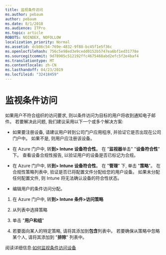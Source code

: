 ```yaml
---
title: 监视条件访问
ms.author: pebaum
author: pebaum
ms.date: 8/1/2018
ms.audience: ITPro
ms.topic: article
ROBOTS: NOINDEX, NOFOLLOW
localization_priority: Normal
ms.assetid: dcb86c54-769e-4832-9f88-bc45f1e5f36c
ms.openlocfilehash: 756c5e98ed3e9cedd0152b5747ea6bf1ed31778e
ms.sourcegitcommit: 9d78905c512192ffc4675468abd2efc5f2e4baf4
ms.translationtype: MT
ms.contentlocale: zh-CN
ms.lasthandoff: 04/23/2019
ms.locfileid: "32418459"
---
```

# <a name="monitoring-conditional-access"></a>监视条件访问

如果用户不符合组织的访问要求, 则以条件访问为目标的用户将收到通知电子邮件。 若要解决此问题, 我们建议采用以下一个或多个解决方案:
  
- 如果要注册设备, 请建议用户转到公司门户应用程序, 并验证它是否出现在公司门户中。 如果不是, 则用户应注册该设备。
    
- 在 Azure 门户中, 转**到\> Intune 设备符合性**。 在 "**监视器**单击" "**设备符合性**" 下。 查看设备合规性报告, 以验证用户的设备是否已标记为合规。 
    
- 在 Azure 门户中, 转**到\> Intune 设备符合性**。 在 "**管理**" 下, 单击 "**策略**"。 在合规性策略列表中, 验证是否已将配置文件分配给您的用户设备。 如果未分配任何配置文件, 则 Intune 将无法确认设备的符合性状态。 
    
- 编辑用户的条件访问分配。
    
1. 在 Azure 门户中, 转**到\> Intune 条件\>访问策略**
    
2. 从列表中选择策略
    
3. 单击 "**用户和组**"
    
4. 若要面向某人的特定策略, 请将其添加到**包含**列表中。 若要确保从策略中忽略某个人, 请将其添加到 "**排除**" 列表中。 
    
阅读详细信息:[如何监视条件访问设备](https://docs.microsoft.com/intune/conditional-access-exchange-monitor)
  

